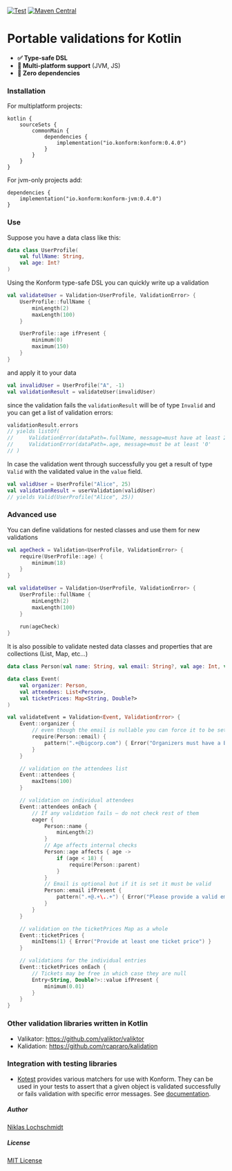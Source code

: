 [![Test](https://github.com/konform-kt/konform/actions/workflows/gradle.yml/badge.svg?branch=master)](https://github.com/konform-kt/konform/actions/workflows/gradle.yml)
[![Maven Central](https://maven-badges.herokuapp.com/maven-central/io.konform/konform/badge.svg)](https://maven-badges.herokuapp.com/maven-central/io.konform/konform)

# Portable validations for Kotlin

  - **✅ Type-safe DSL**
  - **🔗 Multi-platform support** (JVM, JS)
  - **🐥 Zero dependencies**

### Installation

For multiplatform projects:

```
kotlin {
    sourceSets {
        commonMain {
            dependencies {
                implementation("io.konform:konform:0.4.0")
            }
        }
    }
}
```

For jvm-only projects add:

```
dependencies {
    implementation("io.konform:konform-jvm:0.4.0")
}
```

### Use

Suppose you have a data class like this:

```Kotlin
data class UserProfile(
    val fullName: String,
    val age: Int?
)
```

Using the Konform type-safe DSL you can quickly write up a validation

```Kotlin
val validateUser = Validation<UserProfile, ValidationError> {
    UserProfile::fullName {
        minLength(2)
        maxLength(100)
    }

    UserProfile::age ifPresent {
        minimum(0)
        maximum(150)
    }
}
```

and apply it to your data

```Kotlin
val invalidUser = UserProfile("A", -1)
val validationResult = validateUser(invalidUser)
```

since the validation fails the `validationResult` will be of type `Invalid` and you can get a list of validation errors:

```Kotlin
validationResult.errors
// yields listOf(
//     ValidationError(dataPath=.fullName, message=must have at least 2 characters),
//     ValidationError(dataPath=.age, message=must be at least '0'
// )
```

In case the validation went through successfully you get a result of type `Valid` with the validated value in the `value` field.

```Kotlin
val validUser = UserProfile("Alice", 25)
val validationResult = userValidation(validUser)
// yields Valid(UserProfile("Alice", 25))
```

### Advanced use

You can define validations for nested classes and use them for new validations

```Kotlin
val ageCheck = Validation<UserProfile, ValidationError> {
    require(UserProfile::age) {
        minimum(18)
    }
}

val validateUser = Validation<UserProfile, ValidationError> {
    UserProfile::fullName {
        minLength(2)
        maxLength(100)
    }
    
    run(ageCheck)
}
```

It is also possible to validate nested data classes and properties that are collections (List, Map, etc...)

```Kotlin
data class Person(val name: String, val email: String?, val age: Int, val parent: Person? = null)

data class Event(
    val organizer: Person,
    val attendees: List<Person>,
    val ticketPrices: Map<String, Double?>
)

val validateEvent = Validation<Event, ValidationError> {
    Event::organizer {
        // even though the email is nullable you can force it to be set in the validation
        require(Person::email) {
            pattern(".+@bigcorp.com") { Error("Organizers must have a BigCorp email address") }
        }
    }

    // validation on the attendees list
    Event::attendees {
        maxItems(100)
    }

    // validation on individual attendees
    Event::attendees onEach {
        // If any validation fails – do not check rest of them
        eager {
            Person::name {
                minLength(2)
            }
            // Age affects internal checks
            Person::age affects { age ->
                if (age < 18) {
                    require(Person::parent)
                }
            }
            // Email is optional but if it is set it must be valid
            Person::email ifPresent {
                pattern(".+@.+\..+") { Error("Please provide a valid email address (optional)") }
            }
        }
    }

    // validation on the ticketPrices Map as a whole
    Event::ticketPrices {
        minItems(1) { Error("Provide at least one ticket price") }
    }

    // validations for the individual entries
    Event::ticketPrices onEach {
        // Tickets may be free in which case they are null
        Entry<String, Double?>::value ifPresent {
            minimum(0.01)
        }
    }
}
```

### Other validation libraries written in Kotlin

  - Valikator: https://github.com/valiktor/valiktor
  - Kalidation: https://github.com/rcapraro/kalidation
  
### Integration with testing libraries

  - [Kotest](https://kotest.io) provides various matchers for use with Konform. They can be used in your tests to assert that a given object is validated successfully or fails validation with specific error messages. See [documentation](https://kotest.io/docs/assertions/konform-matchers.html).

##### Author

[Niklas Lochschmidt](https://twitter.com/niklas_l)

##### License

[MIT License](https://github.com/konform-kt/konform/blob/master/LICENSE)
